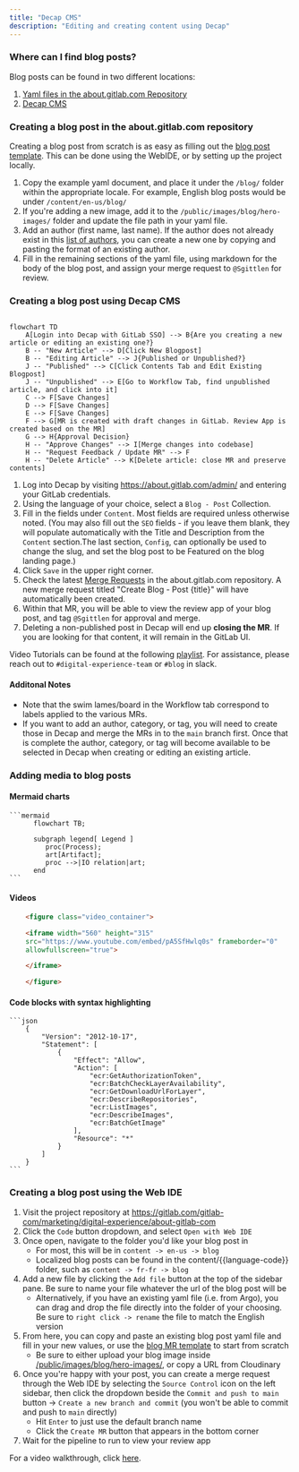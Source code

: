 ```yaml
---
title: "Decap CMS"
description: "Editing and creating content using Decap"
---
```


### Where can I find blog posts?

Blog posts can be found in two different locations:

1. [Yaml files in the about.gitlab.com Repository](https://gitlab.com/gitlab-com/marketing/digital-experience/about-gitlab-com/-/tree/main/content?ref_type=heads)
2. [Decap CMS](https://about.gitlab.com/admin/)

### Creating a blog post in the about.gitlab.com repository

Creating a blog post from scratch is as easy as filling out the [blog post template](https://gitlab.com/gitlab-com/marketing/digital-experience/about-gitlab-com/-/blob/main/.gitlab/merge_request_templates/blog-post.md?ref_type=heads). This can be done using the WebIDE, or by setting up the project locally.

1. Copy the example yaml document, and place it under the `/blog/` folder within the appropriate locale. For example, English blog posts would be under `/content/en-us/blog/`
2. If you're adding a new image, add it to the `/public/images/blog/hero-images/` folder and update the file path in your yaml file.
3. Add an author (first name, last name). If the author does not already exist in this [list of authors](https://gitlab.com/gitlab-com/marketing/digital-experience/about-gitlab-com/-/tree/main/content/en-us/blog/authors?ref_type=heads), you can create a new one by copying and pasting the format of an existing author.
4. Fill in the remaining sections of the yaml file, using markdown for the body of the blog post, and assign your merge request to `@Sgittlen` for review.

### Creating a blog post using Decap CMS

```mermaid

flowchart TD
    A[Login into Decap with GitLab SSO] --> B{Are you creating a new article or editing an existing one?}
    B -- "New Article" --> D[Click New Blogpost]
    B -- "Editing Article" --> J{Published or Unpublished?}
    J -- "Published" --> C[Click Contents Tab and Edit Existing Blogpost]
    J -- "Unpublished" --> E[Go to Workflow Tab, find unpublished article, and click into it]
    C --> F[Save Changes]
    D --> F[Save Changes]
    E --> F[Save Changes]
    F --> G[MR is created with draft changes in GitLab. Review App is created based on the MR]
    G --> H{Approval Decision}
    H -- "Approve Changes" --> I[Merge changes into codebase]
    H -- "Request Feedback / Update MR" --> F
    H -- "Delete Article" --> K[Delete article: close MR and preserve contents]
```

1. Log into Decap by visiting https://about.gitlab.com/admin/ and entering your GitLab credentials.
1. Using the language of your choice, select a `Blog - Post` Collection.
1. Fill in the fields under `Content`. Most fields are required unless otherwise noted. (You may also fill out the `SEO` fields - if you leave them blank, they will populate automatically with the Title and Description from the `Content` section.The last section, `Config`, can optionally be used to change the slug, and set the blog post to be Featured on the blog landing page.)
1. Click `Save` in the upper right corner.
1. Check the latest [Merge Requests](https://gitlab.com/gitlab-com/marketing/digital-experience/about-gitlab-com/-/merge_requests) in the about.gitlab.com repository. A new merge request titled "Create Blog - Post {title}" will have automatically been created. 
1. Within that MR, you will be able to view the review app of your blog post, and tag `@Sgittlen` for approval and merge.
1. Deleting a non-published post in Decap will end up **closing the MR**. If you are looking for that content, it will remain in the GitLab UI. 

Video Tutorials can be found at the following [playlist](https://www.youtube.com/watch?v=91Ul69LrSb4&list=PL05JrBw4t0KoIEZXWugERwHAsR2cEalKl). For assistance, please reach out to `#digital-experience-team` or `#blog` in slack.

#### Additonal Notes

- Note that the swim lames/board in the Workflow tab correspond to labels applied to the various MRs.
- If you want to add an author, category, or tag, you will need to create those in Decap and merge the MRs in to the `main` branch first. Once that is complete the author, category, or tag will become available to be selected in Decap when creating or editing an existing article.

### Adding media to blog posts

#### Mermaid charts

````plaintext
```mermaid
      flowchart TB;

      subgraph legend[ Legend ]
         proc(Process);
         art[Artifact];
         proc -->|IO relation|art;
      end
```
````

#### Videos

```html
    <figure class="video_container">

    <iframe width="560" height="315"
    src="https://www.youtube.com/embed/pA5SfHwlq0s" frameborder="0"
    allowfullscreen="true">

    </iframe>

    </figure>
```

#### Code blocks with syntax highlighting

````plaintext
```json
    {
        "Version": "2012-10-17",
        "Statement": [
            {
                "Effect": "Allow",
                "Action": [
                    "ecr:GetAuthorizationToken",
                    "ecr:BatchCheckLayerAvailability",
                    "ecr:GetDownloadUrlForLayer",
                    "ecr:DescribeRepositories",
                    "ecr:ListImages",
                    "ecr:DescribeImages",
                    "ecr:BatchGetImage"
                ],
                "Resource": "*"
            }
        ]
    }
```
````

### Creating a blog post using the Web IDE

1. Visit the project repository at https://gitlab.com/gitlab-com/marketing/digital-experience/about-gitlab-com
1. Click the `Code` button dropdown, and select `Open with Web IDE`
1. Once open, navigate to the folder you'd like your blog post in
    - For most, this will be in `content -> en-us -> blog`
    - Localized blog posts can be found in the content/{{language-code}} folder, such as `content -> fr-fr -> blog`
1. Add a new file by clicking the `Add file` button at the top of the sidebar pane. Be sure to name your file whatever the url of the blog post will be
    - Alternatively, if you have an existing yaml file (i.e. from Argo), you can drag and drop the file directly into the folder of your choosing. Be sure to `right click -> rename` the file to match the English version
1. From here, you can copy and paste an existing blog post yaml file and fill in your new values, or use the [blog MR template](https://gitlab.com/gitlab-com/marketing/digital-experience/about-gitlab-com/-/blob/main/.gitlab/merge_request_templates/blog-post.md?ref_type=heads) to start from scratch
    - Be sure to either upload your blog image inside [/public/images/blog/hero-images/](https://gitlab.com/gitlab-com/marketing/digital-experience/about-gitlab-com/-/tree/main/public/images/blog/hero-images?ref_type=heads), or copy a URL from Cloudinary
1. Once you're happy with your post, you can create a merge request through the Web IDE by selecting the `Source Control` icon on the left sidebar, then click the dropdown beside the `Commit and push to main` button -> `Create a new branch and commit` (you won't be able to commit and push to `main` directly)
    - Hit `Enter` to just use the default branch name
    - Click the `Create MR` button that appears in the bottom corner
1. Wait for the pipeline to run to view your review app

For a video walkthrough, click [here](https://youtu.be/dN1XZjZmJP0). 
